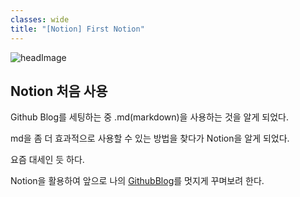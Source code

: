 ```yaml
---
classes: wide
title: "[Notion] First Notion"
---
```

![headImage](https://images.unsplash.com/photo-1472289065668-ce650ac443d2?ixlib=rb-1.2.1&ixid=MnwxMjA3fDB8MHxwaG90by1wYWdlfHx8fGVufDB8fHx8&auto=format&fit=crop&w=2938&q=80)

## Notion 처음 사용

Github Blog를 세팅하는 중 .md(markdown)을 사용하는 것을 알게 되었다.

md을 좀 더 효과적으로 사용할 수 있는 방법을 찾다가 Notion을 알게 되었다.

요즘 대세인 듯 하다.

Notion을 활용하여 앞으로 나의 [GithubBlog](https://mucollabo.github.io)를 멋지게 꾸며보려 한다.
